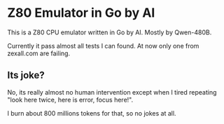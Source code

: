 # Z80 Emulator in Go by AI

This is a Z80 CPU emulator written in Go by AI. Mostly by Qwen-480B.

Currently it pass almost all tests I can found. At now only one from zexall.com are failing. 

## Its joke?
No, its really almost no human intervention except when I tired repeating "look here twice, here is error, focus here!".

I burn about 800 millions tokens for that, so no jokes at all.
